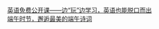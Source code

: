   
[英语免费公开课——边“玩”边学习，英语也能脱口而出](http://www.dianyue.me/archives/445/oy9te24587nj4pvo/)  
[端午时节，邂逅最美的端午诗词](http://www.dianyue.me/archives/396/h3smxbcduazu9ju6/)